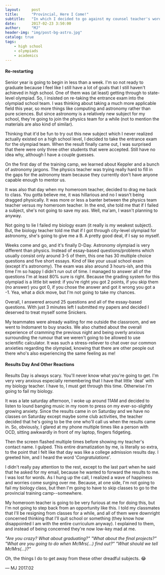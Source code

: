 ```yaml
---
layout:     post
title:      "Provincial, Here I Come!"
subtitle:   "In which I decided to go against my counsel teacher's words to not get involve in any Olympiad during senior year."
date:       2017-02-23 3:50:00
author:     "MJ"
header-img: "img/post-bg-astro.jpg"
catalog: true
tags:
    - high school
    - olympiads
    - academics
---
```


#### Re-restarting ####
Senior year is going to begin in less than a week. I'm so not ready to graduate because I feel like I still have a lot of goals that I still haven't achieved in high school. One of them was (at least) getting through to state-level olympiad. So, I insisted on re-taking the entrance exam into the olympiad school team. I was thinking about taking a much more applicable field this year, so more things like computing and astronomy rather than pure sciences. But since astronomy is a relatively new subject for my school, they're going to join the physics team for a while (not to mention the materials are also kind of similar).

Thinking that it'd be fun to try out this new subject which I never realized actually existed on a high school level, I decided to take the entrance exam for the olympiad team. When the result finally came out, I was surprised that there were only three other students that were accepted. Still have no idea why, although I have a couple guesses. 

On the first day of the training camp, we learned about Keppler and a bunch of astronomy jargons. The physics teacher was trying really hard to fill in the gaps for the astronomy team because they currently don't have anyone capable enough to mentor us. 

It was also that day when my homeroom teacher, decided to drag me back to class. You gotta believe me, it was hillarious and no I wasn't being dragged physically. It was more or less a banter between the physics team teacher versus my homeroom teacher. In the end, she told me that if I failed a subject, she's not going to save my ass. Well, ma'am, I wasn't planning to anyway.

Not going to lie I failed my biology exam (it really is my weakest subject). But, the biology teacher told me that if I got through city-level olympiad for astronomy, she's going to give me a B. A pretty good deal, if I say so myself. 

Weeks come and go, and it's finally D-Day. Astronomy olympiad is very different than physics. Instead of essay-based questions/problems which usually consist only around 3-5 of them, this one has 30 multiple choice questions and five short essays. Kind of like your usual school exam (except it's astronomy). The exam was also around 3 hours-ish, and this time I'm so happy I didn't run out of time. I managed to answer all of the questions I'm at least 80% sure is right. Because the grading system for this olympiad is a little bit weird: if you're right you got 2 points, if you skip them (no answer) you got 0, if you chose the answer and got it wrong you got a -1. Yea, what a dick move, but I'm not going to take my chances.

Overall, I answered around 25 questions and all of the essay-based questions. With just 3 minutes left I submitted my papers and decided I deserved to treat myself some Snickers.

My teammates were already waiting for me outside the classroom, and we went to Indomaret to buy snacks. We also chatted about the overall experience of cramming the previous night and being overly anxious surrounding the rumour that we weren't going to be allowed to use scientific calculator. It was such a stress-reliever to chat over our common anxieties regarding the olympiad, knowing that there are other people out there who's also experiencing the same feeling as me!

#### Results Day And Other Reactions ####
Results Day is always scary. You'll never know what you're going to get. I'm very very anxious especially remembering that I have that little 'deal' with my biology teacher. I have to, I must get through this time. Otherwise I'm going to fail my biology. 

It was a late saturday afternoon, I woke up around 11AM and decided to listen to lound banging music in my room to press on my ever-so-slightly growing anxiety. Since the results came in on Saturday and we have no classes on Saturday except maybe some club activities, the teacher decided that he's going to be the one who'll call us when the results came in. So, obviously, I glared at my phone multiple times like a person with OCD, sitting awkwardly in front of my laptop, fingers fidgeting.

Then the screen flashed multiple times before showing my teacher's contact name. I gulped. This entire dramatization by me, is literally so extra, to the point that I felt like that day was like a college admission results day. I greeted him, and I heard the word '*Congratulations*'.

I didn't really pay attention to the rest, except to the last part when he said that he asked for my email, because he wanted to forward the results to me. I was lost for words. As I hung up the call, I realized a wave of happiness and worries come surging over me. Because, at one side, I'm not going to fail my biology class, but then I'm going to have to skip classes to go to the provincial training camp--somewhere. 

My homeroom teacher is going to be very furious at me for doing this, but I'm not going to step back from an opportunity like this. I told my classmates that I'll be resigning from classes for a while, and all of them were downright concerned thinking that I'll quit school or something (they know how disappointed I am with the entire curriculum anyway). I explained to them, and instead of being concerned they're now low-key mad at me.

*"Are you crazy? What about graduating?" "What about the final projects?" "What are you going to do when Mr/Mrs(...) find out?" "What should we tell Mr/Mrs(...)?"*

Oh, the things I do to get away from these other dreadful subjects. 😂

— MJ 2017.02